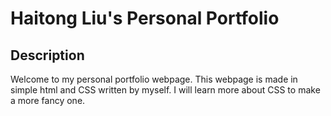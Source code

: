 # Haitong Liu's Personal Portfolio

## Description

Welcome to my personal portfolio webpage. This webpage is made in simple html and CSS written by myself. I will learn more about CSS to make a more fancy one.
